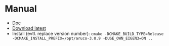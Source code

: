 # Manual

* [Doc](https://docs.google.com/document/d/1QU9KoBtjSM2kF6ITOjQ76xqL7H0TEtXriJX5kwi9Kgc/mobilebasic)
* [Download latest](https://sourceforge.net/projects/aruco/files/3.0.0/)
* Install (evtl. replace version number): `cmake -DCMAKE_BUILD_TYPE=Release -DCMAKE_INSTALL_PREFIX=/opt/aruco-3.0.9 -DUSE_OWN_EIGEN3=ON ..`